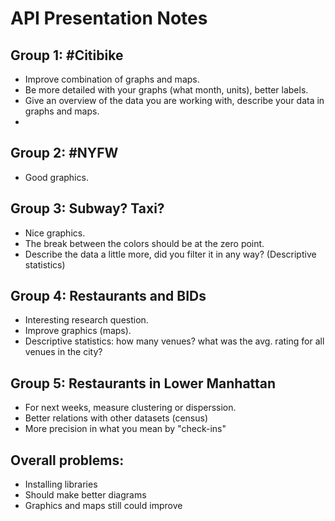# API Presentation Notes

## Group 1: #Citibike
* Improve combination of graphs and maps.
* Be more detailed with your graphs (what month, units), better labels.
* Give an overview of the data you are working with, describe your data in graphs and maps.
* 
## Group 2: #NYFW
* Good graphics.

## Group 3: Subway? Taxi?
* Nice graphics.
* The break between the colors should be at the zero point.
* Describe the data a little more, did you filter it in any way? (Descriptive statistics)

## Group 4: Restaurants and BIDs
* Interesting research question.
* Improve graphics (maps).
* Descriptive statistics: how many venues? what was the avg. rating for all venues in the city?

## Group 5: Restaurants in Lower Manhattan
* For next weeks, measure clustering or disperssion.
* Better relations with other datasets (census)
* More precision in what you mean by "check-ins"

## Overall problems:
* Installing libraries
* Should make better diagrams
* Graphics and maps still could improve
